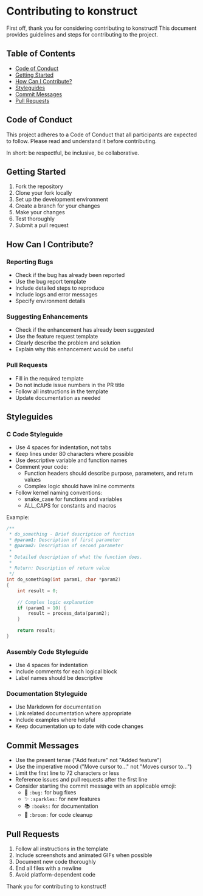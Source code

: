 # Contributing to konstruct

First off, thank you for considering contributing to konstruct! This document provides guidelines and steps for contributing to the project.

## Table of Contents

- [Code of Conduct](#code-of-conduct)
- [Getting Started](#getting-started)
- [How Can I Contribute?](#how-can-i-contribute)
- [Styleguides](#styleguides)
- [Commit Messages](#commit-messages)
- [Pull Requests](#pull-requests)

## Code of Conduct

This project adheres to a Code of Conduct that all participants are expected to follow. Please read and understand it before contributing.

In short: be respectful, be inclusive, be collaborative.

## Getting Started

1. Fork the repository
2. Clone your fork locally
3. Set up the development environment
4. Create a branch for your changes
5. Make your changes
6. Test thoroughly
7. Submit a pull request

## How Can I Contribute?

### Reporting Bugs

- Check if the bug has already been reported
- Use the bug report template
- Include detailed steps to reproduce
- Include logs and error messages
- Specify environment details

### Suggesting Enhancements

- Check if the enhancement has already been suggested
- Use the feature request template
- Clearly describe the problem and solution
- Explain why this enhancement would be useful

### Pull Requests

- Fill in the required template
- Do not include issue numbers in the PR title
- Follow all instructions in the template
- Update documentation as needed

## Styleguides

### C Code Styleguide

- Use 4 spaces for indentation, not tabs
- Keep lines under 80 characters where possible
- Use descriptive variable and function names
- Comment your code:
  - Function headers should describe purpose, parameters, and return values
  - Complex logic should have inline comments
- Follow kernel naming conventions:
  - snake_case for functions and variables
  - ALL_CAPS for constants and macros

Example:

```c
/**
 * do_something - Brief description of function
 * @param1: Description of first parameter
 * @param2: Description of second parameter
 *
 * Detailed description of what the function does.
 *
 * Return: Description of return value
 */
int do_something(int param1, char *param2)
{
    int result = 0;
    
    // Complex logic explanation
    if (param1 > 10) {
        result = process_data(param2);
    }
    
    return result;
}
```

### Assembly Code Styleguide

- Use 4 spaces for indentation
- Include comments for each logical block
- Label names should be descriptive

### Documentation Styleguide

- Use Markdown for documentation
- Link related documentation where appropriate
- Include examples where helpful
- Keep documentation up to date with code changes

## Commit Messages

- Use the present tense ("Add feature" not "Added feature")
- Use the imperative mood ("Move cursor to..." not "Moves cursor to...")
- Limit the first line to 72 characters or less
- Reference issues and pull requests after the first line
- Consider starting the commit message with an applicable emoji:
  - 🐛 `:bug:` for bug fixes
  - ✨ `:sparkles:` for new features
  - 📚 `:books:` for documentation
  - 🧹 `:broom:` for code cleanup

## Pull Requests

1. Follow all instructions in the template
2. Include screenshots and animated GIFs when possible
3. Document new code thoroughly
4. End all files with a newline
5. Avoid platform-dependent code

Thank you for contributing to konstruct!
